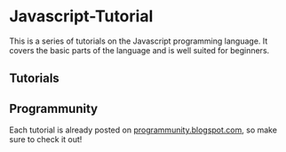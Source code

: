 # Javascript-Tutorial

This is a series of tutorials on the Javascript programming language. It covers the basic parts of the language and is well suited for beginners.

## Tutorials


## Programmunity

Each tutorial is already posted on [programmunity.blogspot.com](https://programmunity.blospot.com), so make sure to check it out!